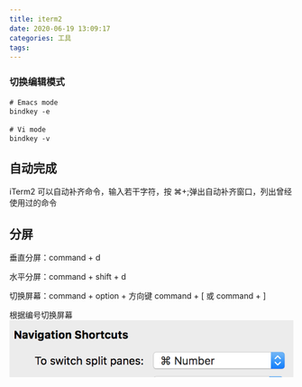 ```yaml
---
title: iterm2
date: 2020-06-19 13:09:17
categories: 工具
tags:
---
```


### 切换编辑模式

```shell
# Emacs mode
bindkey -e

# Vi mode
bindkey -v
```

## 自动完成

iTerm2 可以自动补齐命令，输入若干字符，按 ⌘+;弹出自动补齐窗口，列出曾经使用过的命令

## 分屏

垂直分屏：command + d

水平分屏：command + shift + d

切换屏幕：command + option + 方向键 command + [ 或 command + ]

根据编号切换屏幕
![iterm2_根据编号切换.png](./vx_images/iterm2_根据编号切换.png)
